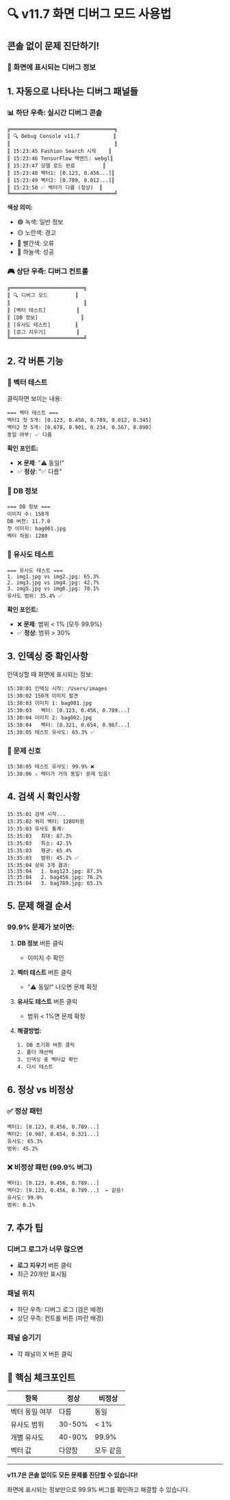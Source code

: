 # 🔍 v11.7 화면 디버그 모드 사용법

## 콘솔 없이 문제 진단하기!

### 🎯 화면에 표시되는 디버그 정보

## 1. 자동으로 나타나는 디버그 패널들

### 📊 하단 우측: 실시간 디버그 콘솔
```
╔══════════════════════════════════╗
║ 🔍 Debug Console v11.7           ║
║                                  ║
║ 15:23:45 Fashion Search 시작    ║
║ 15:23:46 TensorFlow 백엔드: webgl║
║ 15:23:47 모델 로드 완료         ║
║ 15:23:48 벡터1: [0.123, 0.456...]║
║ 15:23:49 벡터2: [0.789, 0.012...]║
║ 15:23:50 ✅ 벡터가 다름 (정상)  ║
╚══════════════════════════════════╝
```

**색상 의미:**
- 🟢 녹색: 일반 정보
- 🟡 노란색: 경고
- 🔴 빨간색: 오류
- 🔵 하늘색: 성공

### 🎮 상단 우측: 디버그 컨트롤
```
╔════════════════════════╗
║ 🔍 디버그 모드         ║
║                        ║
║ [벡터 테스트]          ║
║ [DB 정보]              ║
║ [유사도 테스트]        ║
║ [로그 지우기]          ║
╚════════════════════════╝
```

## 2. 각 버튼 기능

### 🔬 벡터 테스트
클릭하면 보이는 내용:
```
=== 벡터 테스트 ===
벡터1 첫 5개: [0.123, 0.456, 0.789, 0.012, 0.345]
벡터2 첫 5개: [0.678, 0.901, 0.234, 0.567, 0.890]
동일 여부: ✅ 다름
```

**확인 포인트:**
- ❌ **문제**: "⚠️ 동일!" 
- ✅ **정상**: "✅ 다름"

### 📁 DB 정보
```
=== DB 정보 ===
이미지 수: 150개
DB 버전: 11.7.0
첫 이미지: bag001.jpg
벡터 차원: 1280
```

### 🎯 유사도 테스트
```
=== 유사도 테스트 ===
1. img1.jpg vs img2.jpg: 65.3%
2. img3.jpg vs img4.jpg: 42.7%
3. img5.jpg vs img6.jpg: 78.1%
유사도 범위: 35.4% ✅
```

**확인 포인트:**
- ❌ **문제**: 범위 < 1% (모두 99.9%)
- ✅ **정상**: 범위 > 30%

## 3. 인덱싱 중 확인사항

인덱싱할 때 화면에 표시되는 정보:

```
15:30:01 인덱싱 시작: /Users/images
15:30:02 150개 이미지 발견
15:30:03 이미지 1: bag001.jpg
15:30:03   벡터: [0.123, 0.456, 0.789...]
15:30:04 이미지 2: bag002.jpg
15:30:04   벡터: [0.321, 0.654, 0.987...]
15:30:05 테스트 유사도: 65.3% ✅
```

### 🚨 문제 신호
```
15:30:05 테스트 유사도: 99.9% ❌
15:30:06 ⚠️ 벡터가 거의 동일! 문제 있음!
```

## 4. 검색 시 확인사항

```
15:35:01 검색 시작...
15:35:02 쿼리 벡터: 1280차원
15:35:03 유사도 통계:
15:35:03   최대: 87.3%
15:35:03   최소: 42.1%
15:35:03   평균: 65.4%
15:35:03   범위: 45.2% ✅
15:35:04 상위 3개 결과:
15:35:04   1. bag123.jpg: 87.3%
15:35:04   2. bag456.jpg: 76.2%
15:35:04   3. bag789.jpg: 65.1%
```

## 5. 문제 해결 순서

### 99.9% 문제가 보이면:

1. **DB 정보** 버튼 클릭
   - 이미지 수 확인
   
2. **벡터 테스트** 버튼 클릭
   - "⚠️ 동일!" 나오면 문제 확정
   
3. **유사도 테스트** 버튼 클릭
   - 범위 < 1%면 문제 확정
   
4. **해결방법:**
   ```
   1. DB 초기화 버튼 클릭
   2. 폴더 재선택
   3. 인덱싱 중 벡터값 확인
   4. 다시 테스트
   ```

## 6. 정상 vs 비정상

### ✅ 정상 패턴
```
벡터1: [0.123, 0.456, 0.789...]
벡터2: [0.987, 0.654, 0.321...]
유사도: 65.3%
범위: 45.2%
```

### ❌ 비정상 패턴 (99.9% 버그)
```
벡터1: [0.123, 0.456, 0.789...]
벡터2: [0.123, 0.456, 0.789...]  ← 같음!
유사도: 99.9%
범위: 0.1%
```

## 7. 추가 팁

### 디버그 로그가 너무 많으면
- **로그 지우기** 버튼 클릭
- 최근 20개만 표시됨

### 패널 위치
- 하단 우측: 디버그 로그 (검은 배경)
- 상단 우측: 컨트롤 버튼 (파란 배경)

### 패널 숨기기
- 각 패널의 X 버튼 클릭

## 🎯 핵심 체크포인트

| 항목 | 정상 | 비정상 |
|------|------|---------|
| 벡터 동일 여부 | 다름 | 동일 |
| 유사도 범위 | 30-50% | < 1% |
| 개별 유사도 | 40-90% | 99.9% |
| 벡터 값 | 다양함 | 모두 같음 |

---

**v11.7은 콘솔 없이도 모든 문제를 진단할 수 있습니다!**

화면에 표시되는 정보만으로 99.9% 버그를 확인하고 해결할 수 있습니다.
